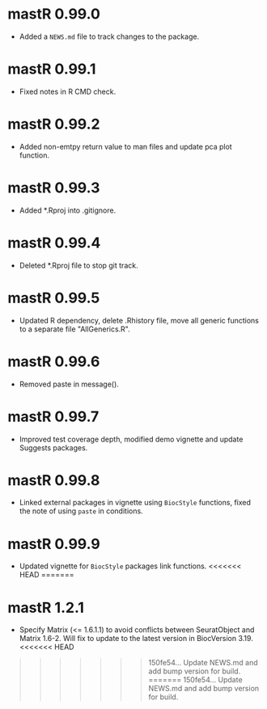 # mastR 0.99.0

* Added a `NEWS.md` file to track changes to the package.

# mastR 0.99.1

* Fixed notes in R CMD check.

# mastR 0.99.2

* Added non-emtpy return value to man files and update pca plot function.

# mastR 0.99.3

* Added *.Rproj into .gitignore.

# mastR 0.99.4

* Deleted *.Rproj file to stop git track.

# mastR 0.99.5

* Updated R dependency, delete .Rhistory file, move all generic functions to a separate file "AllGenerics.R".

# mastR 0.99.6

* Removed paste in message().

# mastR 0.99.7

* Improved test coverage depth, modified demo vignette and update Suggests packages.

# mastR 0.99.8

* Linked external packages in vignette using `BiocStyle` functions, fixed the note of using `paste` in conditions.

# mastR 0.99.9

* Updated vignette for `BiocStyle` packages link functions.
<<<<<<< HEAD
=======

# mastR 1.2.1

* Specify Matrix (<= 1.6.1.1) to avoid conflicts between SeuratObject and Matrix 1.6-2. Will fix to update to the latest version in BiocVersion 3.19.
<<<<<<< HEAD
>>>>>>> 150fe54... Update NEWS.md and add bump version for build.
=======
>>>>>>> 150fe54... Update NEWS.md and add bump version for build.
